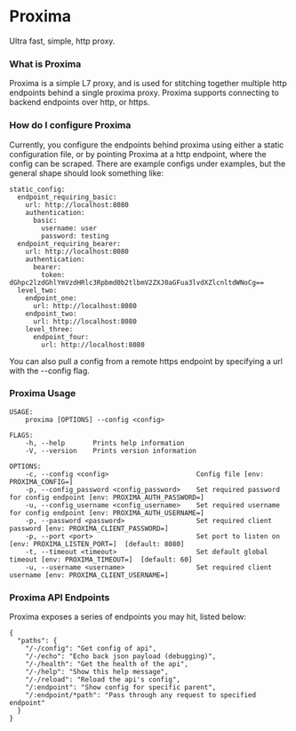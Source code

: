# Proxima

Ultra fast, simple, http proxy.

### What is Proxima
Proxima is a simple L7 proxy, and is used for stitching together multiple http endpoints behind a single proxima proxy. Proxima supports connecting to backend endpoints over http, or https.

### How do I configure Proxima
Currently, you configure the endpoints behind proxima using either a static configuration file, or by pointing Proxima at a http endpoint, where the config can be scraped. There are example configs under examples, but the general shape should look something like:

```
static_config:
  endpoint_requiring_basic:
    url: http://localhost:8080
    authentication:
      basic:
        username: user
        password: testing
  endpoint_requiring_bearer:
    url: http://localhost:8080
    authentication:
      bearer:
        token: dGhpc2lzdGhlYmVzdHRlc3Rpbmd0b2tlbmV2ZXJ0aGFua3lvdXZlcnltdWNoCg==
  level_two:
    endpoint_one:
      url: http://localhost:8080
    endpoint_two:
      url: http://localhost:8080
    level_three:
      endpoint_four:
        url: http://localhost:8080
```

You can also pull a config from a remote https endpoint by specifying a url with the --config flag.

### Proxima Usage
```
USAGE:
    proxima [OPTIONS] --config <config>

FLAGS:
    -h, --help       Prints help information
    -V, --version    Prints version information

OPTIONS:
    -c, --config <config>                      Config file [env: PROXIMA_CONFIG=]
    -p, --config_password <config_password>    Set required password for config endpoint [env: PROXIMA_AUTH_PASSWORD=]
    -u, --config_username <config_username>    Set required username for config endpoint [env: PROXIMA_AUTH_USERNAME=]
    -p, --password <password>                  Set required client password [env: PROXIMA_CLIENT_PASSWORD=]
    -p, --port <port>                          Set port to listen on [env: PROXIMA_LISTEN_PORT=]  [default: 8080]
    -t, --timeout <timeout>                    Set default global timeout [env: PROXIMA_TIMEOUT=]  [default: 60]
    -u, --username <username>                  Set required client username [env: PROXIMA_CLIENT_USERNAME=]
```

### Proxima API Endpoints

Proxima exposes a series of endpoints you may hit, listed below:
```
{
  "paths": {
    "/-/config": "Get config of api",
    "/-/echo": "Echo back json payload (debugging)",
    "/-/health": "Get the health of the api",
    "/-/help": "Show this help message",
    "/-/reload": "Reload the api's config",
    "/:endpoint": "Show config for specific parent",
    "/:endpoint/*path": "Pass through any request to specified endpoint"
  }
}
```
